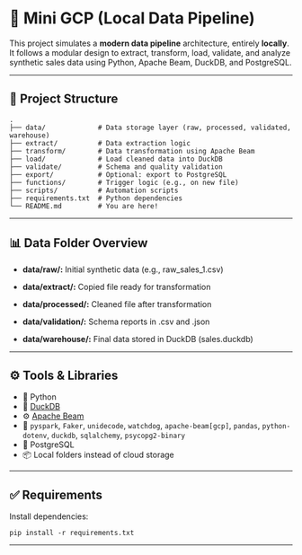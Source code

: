 # 🐣 Mini GCP (Local Data Pipeline)

This project simulates a **modern data pipeline** architecture, entirely **locally**. It follows a modular design to extract, transform, load, validate, and analyze synthetic sales data using Python, Apache Beam, DuckDB, and PostgreSQL.

---

## 📁 Project Structure

```
.
├── data/             # Data storage layer (raw, processed, validated, warehouse)
├── extract/          # Data extraction logic
├── transform/        # Data transformation using Apache Beam
├── load/             # Load cleaned data into DuckDB
├── validate/         # Schema and quality validation
├── export/           # Optional: export to PostgreSQL
├── functions/        # Trigger logic (e.g., on new file)
├── scripts/          # Automation scripts
├── requirements.txt  # Python dependencies
└── README.md         # You are here!
```

---

## 📊 Data Folder Overview

- **data/raw/:** Initial synthetic data (e.g., raw_sales_1.csv)

- **data/extract/:** Copied file ready for transformation

- **data/processed/:** Cleaned file after transformation

- **data/validation/:** Schema reports in .csv and .json

- **data/warehouse/:** Final data stored in DuckDB (sales.duckdb)

---

## ⚙️ Tools & Libraries

- 🐍 Python
- 🦆 [DuckDB](https://duckdb.org/)
- ⚙️ [Apache Beam](https://beam.apache.org/)
- 🧪 `pyspark`, `Faker`, `unidecode`, `watchdog`, `apache-beam[gcp]`, `pandas`, `python-dotenv`, `duckdb`, `sqlalchemy`, `psycopg2-binary`
- 🐘 PostgreSQL
- 📦 Local folders instead of cloud storage

---

## ✅ Requirements

Install dependencies:

```
pip install -r requirements.txt
```

---
